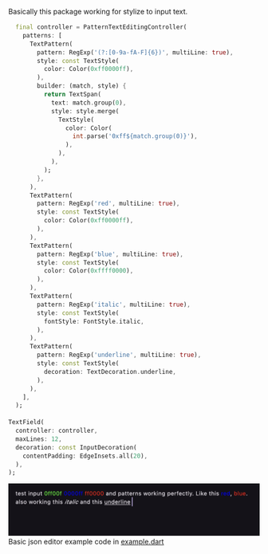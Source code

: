 
Basically this package working for stylize to input text.

```dart
  final controller = PatternTextEditingController(
    patterns: [
      TextPattern(
        pattern: RegExp('(?:[0-9a-fA-F]{6})', multiLine: true),
        style: const TextStyle(
          color: Color(0xff0000ff),
        ),
        builder: (match, style) {
          return TextSpan(
            text: match.group(0),
            style: style.merge(
              TextStyle(
                color: Color(
                  int.parse('0xff${match.group(0)}'),
                ),
              ),
            ),
          );
        },
      ),
      TextPattern(
        pattern: RegExp('red', multiLine: true),
        style: const TextStyle(
          color: Color(0xff0000ff),
        ),
      ),
      TextPattern(
        pattern: RegExp('blue', multiLine: true),
        style: const TextStyle(
          color: Color(0xffff0000),
        ),
      ),
      TextPattern(
        pattern: RegExp('italic', multiLine: true),
        style: const TextStyle(
          fontStyle: FontStyle.italic,
        ),
      ),
      TextPattern(
        pattern: RegExp('underline', multiLine: true),
        style: const TextStyle(
          decoration: TextDecoration.underline,
        ),
      ),
    ],
  );

TextField(
  controller: controller,
  maxLines: 12,
  decoration: const InputDecoration(
    contentPadding: EdgeInsets.all(20),
  ),
);
```


![Example](https://raw.githubusercontent.com/GeceGibi/pattern_text_editing_controller/main/example.png)
Basic json editor example code in [example.dart](https://github.com/GeceGibi/pattern_text_editing_controller/blob/main/example/main.dart)
